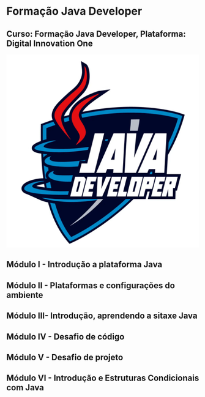 # Formação Java Developer
## Curso: Formação Java Developer, Plataforma: Digital Innovation One
![imagem](/imagens/Logo-Java-Developer.webp)
## Módulo  I - Introdução a plataforma Java
## Módulo II - Plataformas e configurações do ambiente 
## Módulo III- Introdução, aprendendo a sitaxe Java
## Módulo IV - Desafio de código
## Módulo  V - Desafio de projeto 
## Módulo VI - Introdução e Estruturas Condicionais com Java 
